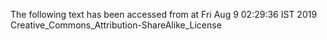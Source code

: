 The following text has been accessed from at Fri Aug 9 02:29:36 IST 2019
Creative_Commons_Attribution-ShareAlike_License
